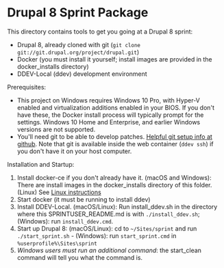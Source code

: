 # Drupal 8 Sprint Package

This directory contains tools to get you going at a Drupal 8 sprint:

* Drupal 8, already cloned with git (`git clone git://git.drupal.org/project/drupal.git`)
* Docker (you must install it yourself; install images are provided in the docker_installs directory)
* DDEV-Local (ddev) development environment

Prerequisites: 

* This project on Windows requires Windows 10 Pro, with Hyper-V enabled and virtualization additions enabled in your BIOS. If you don't have these, the Docker install process will typically prompt for the settings. Windows 10 Home and Enterprise, and earlier Windows versions are not supported.
* You'll need git to be able to develop patches. [Helpful git setup info at github](https://help.github.com/articles/set-up-git/). Note that git is available inside the web container (`ddev ssh`) if you don't have it on your host computer.

Installation and Startup:

1. Install docker-ce if you don't already have it. (macOS and Windows): There are install images in the docker_installs directory of this folder.  (Linux) See [Linux instructions](https://docs.docker.com/install/#docker-ce)
2. Start docker (it must be running to install ddev)
3. Install DDEV-Local. (macOS/Linux): Run install_ddev.sh in the directory where this SPRINTUSER_README.md is with `./install_ddev.sh`; (Windows): run `install_ddev.cmd`.
4. Start up Drupal 8: (macOS/Linux): cd to `~/Sites/sprint` and run `./start_sprint.sh` - (Windows): run `start_sprint.cmd` in `%userprofile%\Sites\sprint`
5. _Windows users must run an additional command_: the start_clean command will tell you what the command is.
